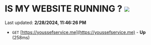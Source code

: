 # IS MY WEBSITE RUNNING ? [![](https://img.shields.io/static/v1?label=Sponsor&message=%E2%9D%A4&logo=GitHub&color=%23fe8e86)](https://github.com/sponsors/<username>)

Last updated: **2/28/2024, 11:46:26 PM**

- `GET` [https://youssefservice.me](https://youssefservice.me) - **Up** (258ms)
